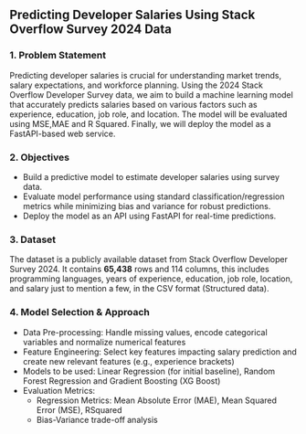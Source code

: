 ## Predicting Developer Salaries Using Stack Overflow Survey 2024 Data

### 1. Problem Statement

Predicting developer salaries is crucial for understanding market trends, salary expectations, and workforce planning. Using the 2024 Stack Overflow Developer Survey data, we aim to build a machine learning model that accurately predicts salaries based on various factors such as experience, education, job role, and location. The model will be evaluated using MSE,MAE and R Squared. Finally, we will deploy the model as a FastAPI-based web service.

### 2. Objectives
- Build a predictive model to estimate developer salaries using survey data.
- Evaluate model performance using standard classification/regression metrics while minimizing bias and variance for robust predictions.
- Deploy the model as an API using FastAPI for real-time predictions.

### 3. Dataset

The dataset is a publicly available dataset from Stack Overflow Developer Survey 2024. It contains **65,438** rows and 114 columns, this includes programming languages, years of experience, education,
job role, location, and salary just to mention a few, in the CSV format (Structured data).

### 4. Model Selection & Approach
- Data Pre-processing: Handle missing values, encode categorical variables and normalize
numerical features
- Feature Engineering: Select key features impacting salary prediction and create new relevant features (e.g., experience brackets)
- Models to be used: Linear Regression (for initial baseline), Random Forest Regression and Gradient Boosting (XG Boost)
- Evaluation Metrics:
    - Regression Metrics: Mean Absolute Error (MAE), Mean Squared Error (MSE), RSquared
    - Bias-Variance trade-off analysis
